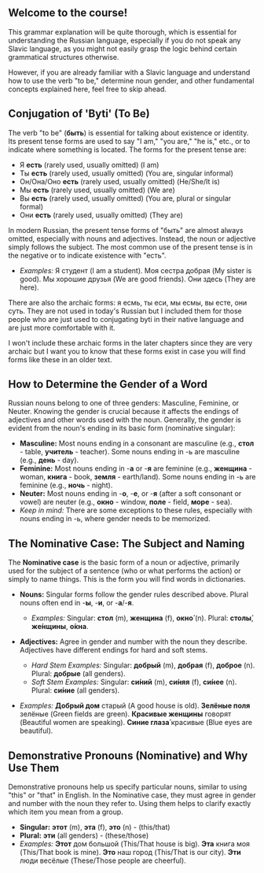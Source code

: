 ## Welcome to the course!

This grammar explanation will be quite thorough, which is essential for understanding the Russian language, especially if you do not speak any Slavic language, as you might not easily grasp the logic behind certain grammatical structures otherwise.

However, if you are already familiar with a Slavic language and understand how to use the verb "to be," determine noun gender, and other fundamental concepts explained here, feel free to skip ahead.

## Conjugation of 'Byti' (To Be)

The verb "to be" (__быть__) is essential for talking about existence or identity. Its present tense forms are used to say "I am," "you are," "he is," etc., or to indicate where something is located. The forms for the present tense are:

*   Я __есть__ (rarely used, usually omitted) (I am)
*   Ты __есть__ (rarely used, usually omitted) (You are, singular informal)
*   Он/Она/Оно __есть__ (rarely used, usually omitted) (He/She/It is)
*   Мы __есть__ (rarely used, usually omitted) (We are)
*   Вы __есть__ (rarely used, usually omitted) (You are, plural or singular formal)
*   Они __есть__ (rarely used, usually omitted) (They are)

In modern Russian, the present tense forms of "быть" are almost always omitted, especially with nouns and adjectives. Instead, the noun or adjective simply follows the subject. The most common use of the present tense is in the negative or to indicate existence with "есть".

*   _Examples:_ Я студент (I am a student). Моя сестра добрая (My sister is good). Мы хорошие друзья (We are good friends). Они здесь (They are here).

There are also the archaic forms: я есмь, ты еси, мы есмы, вы есте, они суть. They are not used in today's Russian but I included them for those people who are just used to conjugating byti in their native language and are just more comfortable with it. 

I won't include these archaic forms in the later chapters since they are very archaic but I want you to know that these forms exist in case you will find forms like these in an older text.

## How to Determine the Gender of a Word

Russian nouns belong to one of three genders: Masculine, Feminine, or Neuter. Knowing the gender is crucial because it affects the endings of adjectives and other words used with the noun. Generally, the gender is evident from the noun's ending in its basic form (nominative singular):

*   __Masculine:__ Most nouns ending in a consonant are masculine (e.g., __стол__ - table, __учитель__ - teacher). Some nouns ending in -ь are masculine (e.g., __день__ - day).
*   __Feminine:__ Most nouns ending in -__а__ or -__я__ are feminine (e.g., __женщина__ - woman, __книга__ - book, __земля__ - earth/land). Some nouns ending in -ь are feminine (e.g., __ночь__ - night).
*   __Neuter:__ Most nouns ending in -__о__, -__е__, or -__я__ (after a soft consonant or vowel) are neuter (e.g., __окно__ - window, __поле__ - field, __море__ - sea).
*   _Keep in mind:_ There are some exceptions to these rules, especially with nouns ending in -ь, where gender needs to be memorized.

## The Nominative Case: The Subject and Naming

The __Nominative case__ is the basic form of a noun or adjective, primarily used for the subject of a sentence (who or what performs the action) or simply to name things. This is the form you will find words in dictionaries.

*   __Nouns:__ Singular forms follow the gender rules described above. Plural nouns often end in -__ы__, -__и__, or -__а__/-__я__.
    
    *   _Examples:_ Singular: __стол__ (m), __женщина__ (f), __окно́__ (n). Plural: __столы́__, __же́нщины__, __о́кна__.
    
    
    
*   __Adjectives:__ Agree in gender and number with the noun they describe. Adjectives have different endings for hard and soft stems.
    
    *   _Hard Stem Examples:_ Singular: __добрый__ (m), __добрая__ (f), __доброе__ (n). Plural: __добрые__ (all genders).
    *   _Soft Stem Examples:_ Singular: __си́ний__ (m), __си́няя__ (f), __си́нее__ (n). Plural: __си́ние__ (all genders).
    
    
    
*   _Examples:_ __Добрый дом__ старый (A good house is old). __Зелёные поля__ зелёные (Green fields are green). __Красивые женщины__ говорят (Beautiful women are speaking). __Синие глаза́__ красивые (Blue eyes are beautiful).

## Demonstrative Pronouns (Nominative) and Why Use Them

Demonstrative pronouns help us specify particular nouns, similar to using "this" or "that" in English. In the Nominative case, they must agree in gender and number with the noun they refer to. Using them helps to clarify exactly which item you mean from a group.

*   __Singular:__ __этот__ (m), __эта__ (f), __это__ (n) - (this/that)
*   __Plural:__ __эти__ (all genders) - (these/those)
*   _Examples:_ __Этот__ дом большой (This/That house is big). __Эта__ книга моя (This/That book is mine). __Это__ наш город (This/That is our city). __Эти__ люди весёлые (These/Those people are cheerful).